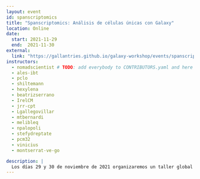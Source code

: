 ```yaml
---
layout: event
id: spanscriptomics
title: "Spanscriptomics: Análisis de células únicas con Galaxy"
location: Online
date:
  start: 2021-11-29
  end:  2021-11-30
external:
  link: "https://gallantries.github.io/galaxy-workshop/events/spanscriptomics/"
instructors:
  - nomadscientist # TODO: add everybody to CONTRIBUTORS.yaml and here
  - ales-ibt
  - pclo
  - shiltemann
  - hexylena
  - beatrizserrano
  - IrelCM
  - jrr-cpt
  - Lgallegovillar
  - mtbernardi
  - melibleq
  - npalopoli
  - stefydreptate
  - pcm32
  - vinicius
  - montserrat-ve-go

description: |
  Los días 29 y 30 de noviembre de 2021 organizaremos un taller global sobre el análisis de datos Single Cell (o de Célula Única) utilizando tutoriales de la Red de Formación de Galaxy (o GTN por sus siglas en inglés: Galaxy Training Network). Este será un **evento en línea que abarcará todas las zonas horarias**. Todas las sesiones de entrenamiento están pregrabadas, por lo que puedes trabajar en ellas **a tu propio ritmo** administrando tu tiempo como más te convenga.
---
```

